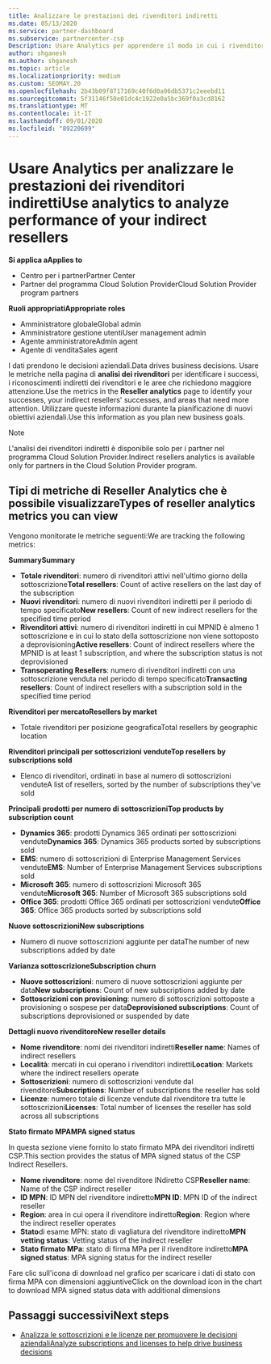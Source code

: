 ```yaml
---
title: Analizzare le prestazioni dei rivenditori indiretti
ms.date: 05/13/2020
ms.service: partner-dashboard
ms.subservice: partnercenter-csp
Description: Usare Analytics per apprendere il modo in cui i rivenditori indiretti eseguono, sia i successi che le aree che potrebbero richiedere maggiore attenzione.
author: shganesh
ms.author: shganesh
ms.topic: article
ms.localizationpriority: medium
ms.custom: SEOMAY.20
ms.openlocfilehash: 2b43b09f8717169c40f6d0a96db5371c2eeebd11
ms.sourcegitcommit: 5f31146f50e01dc4c1922e0a5bc369f0a3cd8162
ms.translationtype: MT
ms.contentlocale: it-IT
ms.lasthandoff: 09/01/2020
ms.locfileid: "89220699"
---
```

# <a name="use-analytics-to-analyze-performance-of-your-indirect-resellers"></a><span data-ttu-id="3a447-103">Usare Analytics per analizzare le prestazioni dei rivenditori indiretti</span><span class="sxs-lookup"><span data-stu-id="3a447-103">Use analytics to analyze performance of your indirect resellers</span></span>

<span data-ttu-id="3a447-104">**Si applica a**</span><span class="sxs-lookup"><span data-stu-id="3a447-104">**Applies to**</span></span>

- <span data-ttu-id="3a447-105">Centro per i partner</span><span class="sxs-lookup"><span data-stu-id="3a447-105">Partner Center</span></span>
- <span data-ttu-id="3a447-106">Partner del programma Cloud Solution Provider</span><span class="sxs-lookup"><span data-stu-id="3a447-106">Cloud Solution Provider program partners</span></span>

<span data-ttu-id="3a447-107">**Ruoli appropriati**</span><span class="sxs-lookup"><span data-stu-id="3a447-107">**Appropriate roles**</span></span>

- <span data-ttu-id="3a447-108">Amministratore globale</span><span class="sxs-lookup"><span data-stu-id="3a447-108">Global admin</span></span>
- <span data-ttu-id="3a447-109">Amministratore gestione utenti</span><span class="sxs-lookup"><span data-stu-id="3a447-109">User management admin</span></span>
- <span data-ttu-id="3a447-110">Agente amministratore</span><span class="sxs-lookup"><span data-stu-id="3a447-110">Admin agent</span></span>
- <span data-ttu-id="3a447-111">Agente di vendita</span><span class="sxs-lookup"><span data-stu-id="3a447-111">Sales agent</span></span>

<span data-ttu-id="3a447-112">I dati prendono le decisioni aziendali.</span><span class="sxs-lookup"><span data-stu-id="3a447-112">Data drives business decisions.</span></span> <span data-ttu-id="3a447-113">Usare le metriche nella pagina di **analisi dei rivenditori** per identificare i successi, i riconoscimenti indiretti dei rivenditori e le aree che richiedono maggiore attenzione.</span><span class="sxs-lookup"><span data-stu-id="3a447-113">Use the metrics in the **Reseller analytics** page to identify your successes, your indirect resellers' successes, and areas that need more attention.</span></span> <span data-ttu-id="3a447-114">Utilizzare queste informazioni durante la pianificazione di nuovi obiettivi aziendali.</span><span class="sxs-lookup"><span data-stu-id="3a447-114">Use this information as you plan new business goals.</span></span>

> [!NOTE]
> <span data-ttu-id="3a447-115">L'analisi dei rivenditori indiretti è disponibile solo per i partner nel programma Cloud Solution Provider.</span><span class="sxs-lookup"><span data-stu-id="3a447-115">Indirect resellers analytics is available only for partners in the Cloud Solution Provider program.</span></span>

## <a name="types-of-reseller-analytics-metrics-you-can-view"></a><span data-ttu-id="3a447-116">Tipi di metriche di Reseller Analytics che è possibile visualizzare</span><span class="sxs-lookup"><span data-stu-id="3a447-116">Types of reseller analytics metrics you can view</span></span>

<span data-ttu-id="3a447-117">Vengono monitorate le metriche seguenti:</span><span class="sxs-lookup"><span data-stu-id="3a447-117">We are tracking the following metrics:</span></span>

<span data-ttu-id="3a447-118">**Summary**</span><span class="sxs-lookup"><span data-stu-id="3a447-118">**Summary**</span></span>  
 - <span data-ttu-id="3a447-119">**Totale rivenditori**: numero di rivenditori attivi nell'ultimo giorno della sottoscrizione</span><span class="sxs-lookup"><span data-stu-id="3a447-119">**Total resellers**: Count of active resellers on the last day of the subscription</span></span>  
 - <span data-ttu-id="3a447-120">**Nuovi rivenditori**: numero di nuovi rivenditori indiretti per il periodo di tempo specificato</span><span class="sxs-lookup"><span data-stu-id="3a447-120">**New resellers**: Count of new indirect resellers for the specified time period</span></span>  
 - <span data-ttu-id="3a447-121">**Rivenditori attivi**: numero di rivenditori indiretti in cui MPNID è almeno 1 sottoscrizione e in cui lo stato della sottoscrizione non viene sottoposto a deprovisioning</span><span class="sxs-lookup"><span data-stu-id="3a447-121">**Active resellers**: Count of indirect resellers where the MPNID is at least 1 subscription, and where the subscription status is not deprovisioned</span></span>  
 - <span data-ttu-id="3a447-122">**Transoperating Resellers**: numero di rivenditori indiretti con una sottoscrizione venduta nel periodo di tempo specificato</span><span class="sxs-lookup"><span data-stu-id="3a447-122">**Transacting resellers**: Count of indirect resellers with a subscription sold in the specified time period</span></span>  

<span data-ttu-id="3a447-123">**Rivenditori per mercato**</span><span class="sxs-lookup"><span data-stu-id="3a447-123">**Resellers by market**</span></span>  
 - <span data-ttu-id="3a447-124">Totale rivenditori per posizione geografica</span><span class="sxs-lookup"><span data-stu-id="3a447-124">Total resellers by geographic location</span></span>  

<span data-ttu-id="3a447-125">**Rivenditori principali per sottoscrizioni vendute**</span><span class="sxs-lookup"><span data-stu-id="3a447-125">**Top resellers by subscriptions sold**</span></span>
 - <span data-ttu-id="3a447-126">Elenco di rivenditori, ordinati in base al numero di sottoscrizioni vendute</span><span class="sxs-lookup"><span data-stu-id="3a447-126">A list of resellers, sorted by the number of subscriptions they've sold</span></span>  

<span data-ttu-id="3a447-127">**Principali prodotti per numero di sottoscrizioni**</span><span class="sxs-lookup"><span data-stu-id="3a447-127">**Top products by subscription count**</span></span>  
 - <span data-ttu-id="3a447-128">**Dynamics 365**: prodotti Dynamics 365 ordinati per sottoscrizioni vendute</span><span class="sxs-lookup"><span data-stu-id="3a447-128">**Dynamics 365**: Dynamics 365 products sorted by subscriptions sold</span></span>  
 - <span data-ttu-id="3a447-129">**EMS**: numero di sottoscrizioni di Enterprise Management Services vendute</span><span class="sxs-lookup"><span data-stu-id="3a447-129">**EMS**: Number of Enterprise Management Services subscriptions sold</span></span>  
 - <span data-ttu-id="3a447-130">**Microsoft 365**: numero di sottoscrizioni Microsoft 365 vendute</span><span class="sxs-lookup"><span data-stu-id="3a447-130">**Microsoft 365**: Number of Microsoft 365 subscriptions sold</span></span>  
 - <span data-ttu-id="3a447-131">**Office 365**: prodotti Office 365 ordinati per sottoscrizioni vendute</span><span class="sxs-lookup"><span data-stu-id="3a447-131">**Office 365**: Office 365 products sorted by subscriptions sold</span></span>  

<span data-ttu-id="3a447-132">**Nuove sottoscrizioni**</span><span class="sxs-lookup"><span data-stu-id="3a447-132">**New subscriptions**</span></span>  
 - <span data-ttu-id="3a447-133">Numero di nuove sottoscrizioni aggiunte per data</span><span class="sxs-lookup"><span data-stu-id="3a447-133">The number of new subscriptions added by date</span></span>  

<span data-ttu-id="3a447-134">**Varianza sottoscrizione**</span><span class="sxs-lookup"><span data-stu-id="3a447-134">**Subscription churn**</span></span>  
 - <span data-ttu-id="3a447-135">**Nuove sottoscrizioni**: numero di nuove sottoscrizioni aggiunte per data</span><span class="sxs-lookup"><span data-stu-id="3a447-135">**New subscriptions**: Count of new subscriptions added by date</span></span>  
 - <span data-ttu-id="3a447-136">**Sottoscrizioni con provisioning**: numero di sottoscrizioni sottoposte a provisioning o sospese per data</span><span class="sxs-lookup"><span data-stu-id="3a447-136">**Deprovisioned subscriptions**: Count of subscriptions deprovisioned or suspended by date</span></span>  

<span data-ttu-id="3a447-137">**Dettagli nuovo rivenditore**</span><span class="sxs-lookup"><span data-stu-id="3a447-137">**New reseller details**</span></span>  
 - <span data-ttu-id="3a447-138">**Nome rivenditore**: nomi dei rivenditori indiretti</span><span class="sxs-lookup"><span data-stu-id="3a447-138">**Reseller name**: Names of indirect resellers</span></span>  
 - <span data-ttu-id="3a447-139">**Località**: mercati in cui operano i rivenditori indiretti</span><span class="sxs-lookup"><span data-stu-id="3a447-139">**Location**: Markets where the indirect resellers operate</span></span>  
 - <span data-ttu-id="3a447-140">**Sottoscrizioni**: numero di sottoscrizioni vendute dal rivenditore</span><span class="sxs-lookup"><span data-stu-id="3a447-140">**Subscriptions**: Number of subscriptions the reseller has sold</span></span>  
 - <span data-ttu-id="3a447-141">**Licenze**: numero totale di licenze vendute dal rivenditore tra tutte le sottoscrizioni</span><span class="sxs-lookup"><span data-stu-id="3a447-141">**Licenses**: Total number of licenses the reseller has sold across all subscriptions</span></span>  

<span data-ttu-id="3a447-142">**Stato firmato MPA**</span><span class="sxs-lookup"><span data-stu-id="3a447-142">**MPA signed status**</span></span>

<span data-ttu-id="3a447-143">In questa sezione viene fornito lo stato firmato MPA dei rivenditori indiretti CSP.</span><span class="sxs-lookup"><span data-stu-id="3a447-143">This section provides the status of MPA signed status of the CSP Indirect Resellers.</span></span>

 - <span data-ttu-id="3a447-144">**Nome rivenditore**: nome del rivenditore INdiretto CSP</span><span class="sxs-lookup"><span data-stu-id="3a447-144">**Reseller name**: Name of the CSP indirect reseller</span></span>
 - <span data-ttu-id="3a447-145">**ID MPN**: ID MPN del rivenditore indiretto</span><span class="sxs-lookup"><span data-stu-id="3a447-145">**MPN ID**: MPN ID of the indirect reseller</span></span>
 - <span data-ttu-id="3a447-146">**Region**: area in cui opera il rivenditore indiretto</span><span class="sxs-lookup"><span data-stu-id="3a447-146">**Region**: Region where the indirect reseller operates</span></span>
 - <span data-ttu-id="3a447-147">**Stato**di esame MPN: stato di vagliatura del rivenditore indiretto</span><span class="sxs-lookup"><span data-stu-id="3a447-147">**MPN vetting status**: Vetting status of the indirect reseller</span></span>
 - <span data-ttu-id="3a447-148">**Stato firmato MPa**: stato di firma MPa per il rivenditore indiretto</span><span class="sxs-lookup"><span data-stu-id="3a447-148">**MPA signed status**: MPA signing status for the indirect reseller</span></span>

<span data-ttu-id="3a447-149">Fare clic sull'icona di download nel grafico per scaricare i dati di stato con firma MPA con dimensioni aggiuntive</span><span class="sxs-lookup"><span data-stu-id="3a447-149">Click on the download icon in the chart to download MPA signed status data with additional dimensions</span></span>
  
## <a name="next-steps"></a><span data-ttu-id="3a447-150">Passaggi successivi</span><span class="sxs-lookup"><span data-stu-id="3a447-150">Next steps</span></span>

- [<span data-ttu-id="3a447-151">Analizza le sottoscrizioni e le licenze per promuovere le decisioni aziendali</span><span class="sxs-lookup"><span data-stu-id="3a447-151">Analyze subscriptions and licenses to help drive business decisions</span></span>](analyze-subscriptions-licenses.md)